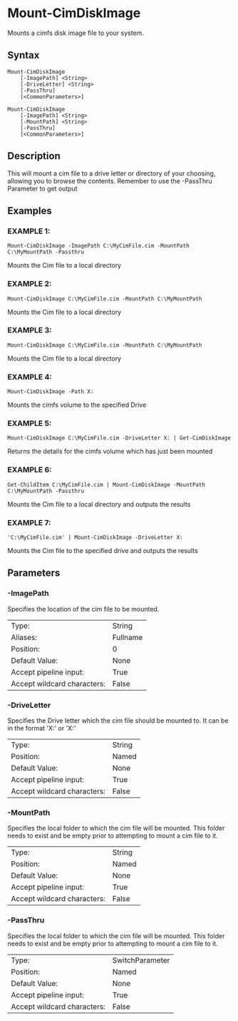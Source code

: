 # Mount-CimDiskImage        
        
Mounts a cimfs disk image file to your system. 

## Syntax

```
Mount-CimDiskImage  
    [-ImagePath] <String> 
    [-DriveLetter] <String> 
    [-PassThru]
    [<CommonParameters>]
```

```
Mount-CimDiskImage  
    [-ImagePath] <String> 
    [-MountPath] <String> 
    [-PassThru]
    [<CommonParameters>]
```

## Description
This will mount a cim file to a drive letter or directory of your choosing, allowing you to browse the contents. Remember to use the -PassThru Parameter to get output

## Examples

### EXAMPLE 1:

```
Mount-CimDiskImage -ImagePath C:\MyCimFile.cim -MountPath C:\MyMountPath -Passthru
```
Mounts the Cim file to a local directory

### EXAMPLE 2:

```
Mount-CimDiskImage C:\MyCimFile.cim -MountPath C:\MyMountPath
```
Mounts the Cim file to a local directory


### EXAMPLE 3:

```
Mount-CimDiskImage C:\MyCimFile.cim -MountPath C:\MyMountPath
```
Mounts the Cim file to a local directory

### EXAMPLE 4:

```
Mount-CimDiskImage -Path X:
```

Mounts the cimfs volume to the specified Drive

### EXAMPLE 5:

```
Mount-CimDiskImage C:\MyCimFile.cim -DriveLetter X: | Get-CimDiskImage
```

Returns the details for the cimfs volume which has just been mounted

### EXAMPLE 6:

```
Get-ChildItem C:\MyCimFile.cim | Mount-CimDiskImage -MountPath C:\MyMountPath -Passthru
```

Mounts the Cim file to a local directory and outputs the results

### EXAMPLE 7:

```
'C:\MyCimFile.cim' | Mount-CimDiskImage -DriveLetter X:
```
Mounts the Cim file to the specified drive and outputs the results

## Parameters

### -ImagePath

Specifies the location of the cim file to be mounted.

|  | |
|---|---|
| Type:    | String |
| Aliases: | Fullname |
| Position: | 0 |
| Default Value: | None |
| Accept pipeline input: | True |
| Accept wildcard characters: | False |

### -DriveLetter

Specifies the Drive letter which the cim file should be mounted to.  It can be in the format 'X:' or 'X:\'


|  | |
|---|---|
| Type:    | String |
| Position: | Named |
| Default Value: | None |
| Accept pipeline input: | True |
| Accept wildcard characters: | False |

### -MountPath

Specifies the local folder to which the cim file will be mounted.  This folder needs to exist and be empty prior to attempting to mount a cim file to it.


|  | |
|---|---|
| Type:    | String |
| Position: | Named |
| Default Value: | None |
| Accept pipeline input: | True |
| Accept wildcard characters: | False |

### -PassThru

Specifies the local folder to which the cim file will be mounted.  This folder needs to exist and be empty prior to attempting to mount a cim file to it.


|  | |
|---|---|
| Type:    | SwitchParameter |
| Position: | Named |
| Default Value: | None |
| Accept pipeline input: | True |
| Accept wildcard characters: | False |
